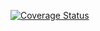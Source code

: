 [![Coverage Status](https://coveralls.io/repos/github/justbiped/uaisplit/badge.svg?branch=master)](https://coveralls.io/github/justbiped/uaisplit?branch=master)
